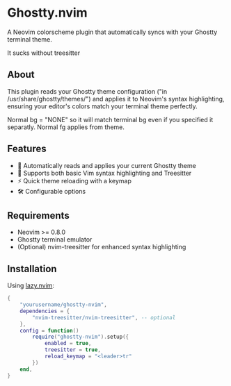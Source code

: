 # Ghostty.nvim

A Neovim colorscheme plugin that automatically syncs with your Ghostty terminal theme.

It sucks without treesitter

## About

This plugin reads your Ghostty theme configuration ("in /usr/share/ghostty/themes/") and applies it to Neovim's syntax highlighting, ensuring your editor's colors match your terminal theme perfectly.

Normal bg = "NONE" so it will match terminal bg even if you specified it separatly.
Normal fg applies from theme.

## Features

- 🔄 Automatically reads and applies your current Ghostty theme
- 🎨 Supports both basic Vim syntax highlighting and Treesitter
- ⚡ Quick theme reloading with a keymap
- 🛠️ Configurable options

## Requirements

- Neovim >= 0.8.0
- Ghostty terminal emulator
- (Optional) nvim-treesitter for enhanced syntax highlighting

## Installation

Using [lazy.nvim](https://github.com/folke/lazy.nvim):

```lua
{
    "yourusername/ghostty-nvim",
    dependencies = {
        "nvim-treesitter/nvim-treesitter", -- optional
    },
    config = function()
        require("ghostty-nvim").setup({
            enabled = true,
            treesitter = true,
            reload_keymap = "<leader>tr"
        })
    end,
}

